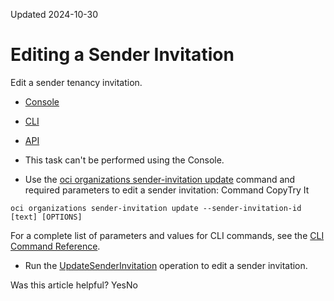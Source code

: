 Updated 2024-10-30
# Editing a Sender Invitation
Edit a sender tenancy invitation.
  * [Console](https://docs.oracle.com/en-us/iaas/Content/General/organization/sender-invitation-update.htm)
  * [CLI](https://docs.oracle.com/en-us/iaas/Content/General/organization/sender-invitation-update.htm)
  * [API](https://docs.oracle.com/en-us/iaas/Content/General/organization/sender-invitation-update.htm)


  * This task can't be performed using the Console.
  * Use the [oci organizations sender-invitation update](https://docs.oracle.com/iaas/tools/oci-cli/latest/oci_cli_docs/cmdref/organizations/sender-invitation/update.html) command and required parameters to edit a sender invitation:
Command
CopyTry It
```
oci organizations sender-invitation update --sender-invitation-id [text] [OPTIONS]
```

For a complete list of parameters and values for CLI commands, see the [CLI Command Reference](https://docs.oracle.com/iaas/tools/oci-cli/latest).
  * Run the [UpdateSenderInvitation](https://docs.oracle.com/iaas/api/#/en/organizations/latest/SenderInvitation/UpdateSenderInvitation) operation to edit a sender invitation.


Was this article helpful?
YesNo

